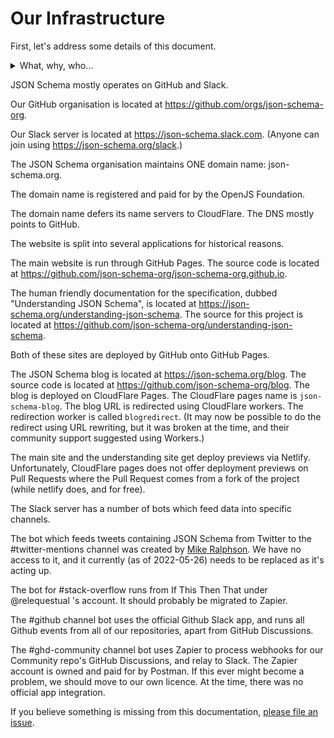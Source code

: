 # Our Infrastructure

First, let's address some details of this document.

<details>
  <summary>What, why, who...</summary>

  ## What?

  This document outlines the various systems that JSON Schema the organisation uses and maintains.
  This does not include social media profiles.

  ## Why?

  It's part of the required tasks to be completed by the OpenJS Foundation, forming an item of the [onboarding checklist](https://github.com/openjs-foundation/cross-project-council/blob/main/PROJECT_PROGRESSION.md#onboarding-checklist).
  It's also probably good practice.

  This enables members of the JSON Schema team, and the OpenJS Foundation, to have oversight and management of such infrastructure should it be required.

  ## Who?

  This was mainly a list created by Ben Hutton (@relequestual).
  Others are free to amend and update this (via Pull Requests) as is required.

</details>

JSON Schema mostly operates on GitHub and Slack.

Our GitHub organisation is located at https://github.com/orgs/json-schema-org.

Our Slack server is located at https://json-schema.slack.com.
(Anyone can join using https://json-schema.org/slack.)

The JSON Schema organisation maintains ONE domain name: json-schema.org.

The domain name is registered and paid for by the OpenJS Foundation.

The domain name defers its name servers to CloudFlare.
The DNS mostly points to GitHub.

The website is split into several applications for historical reasons.

The main website is run through GitHub Pages. The source code is located at https://github.com/json-schema-org/json-schema-org.github.io.

The human friendly documentation for the specification, dubbed "Understanding JSON Schema", is located at https://json-schema.org/understanding-json-schema.
The source for this project is located at https://github.com/json-schema-org/understanding-json-schema.

Both of these sites are deployed by GitHub onto GitHub Pages.

The JSON Schema blog is located at https://json-schema.org/blog.
The source code is located at https://github.com/json-schema-org/blog.
The blog is deployed on CloudFlare Pages.
The CloudFlare pages name is `json-schema-blog`.
The blog URL is redirected using CloudFlare workers.
The redirection worker is called `blogredirect`.
(It may now be possible to do the redirect using URL rewriting, but it was broken at the time, and their community support suggested using Workers.)

The main site and the understanding site get deploy previews via Netlify.
Unfortunately, CloudFlare pages does not offer deployment previews on Pull Requests where the Pull Request comes from a fork of the project (while netlify does, and for free).

The Slack server has a number of bots which feed data into specific channels.

The bot which feeds tweets containing JSON Schema from Twitter to the #twitter-mentions channel was created by [Mike Ralphson](https://twitter.com/PermittedSoc). We have no access to it, and it currently (as of 2022-05-26) needs to be replaced as it's acting up.

The bot for #stack-overflow runs from If This Then That under @relequestual 's account. It should probably be migrated to Zapier.

The #github channel bot uses the official Github Slack app, and runs all Github events from all of our repositories, apart from GitHub Discussions.

The #ghd-community channel bot uses Zapier to process webhooks for our Community repo's GitHub Discussions, and relay to Slack.
The Zapier account is owned and paid for by Postman. If this ever might become a problem, we should move to our own licence.
At the time, there was no official app integration.


If you believe something is missing from this documentation, [please file an issue](https://github.com/json-schema-org/community/issues/new?assignees=&labels=&template=action_item.md).

